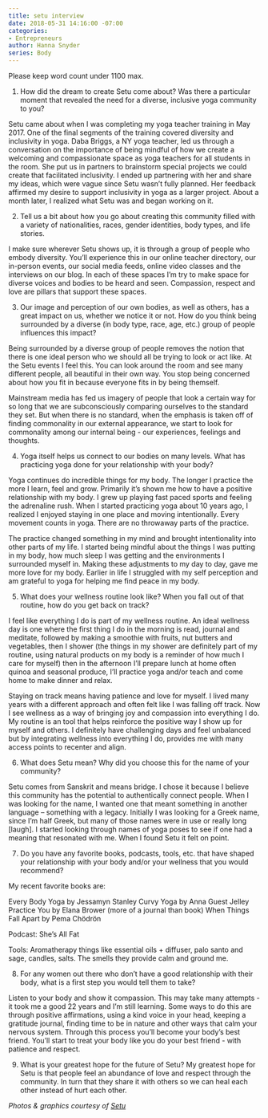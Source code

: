 ```yaml
---
title: setu interview
date: 2018-05-31 14:16:00 -07:00
categories:
- Entrepreneurs
author: Hanna Snyder
series: Body
---
```


Please keep word count under 1100 max.

1. How did the dream to create Setu come about? Was there a particular moment that revealed the need for a diverse, inclusive yoga community to you?

Setu came about when I was completing my yoga teacher training in May 2017. One of the final segments of the training covered diversity and inclusivity in yoga. Daba Briggs, a NY yoga teacher, led us through a conversation on the importance of being mindful of how we create a welcoming and compassionate space as yoga teachers for all students in the room. She put us in partners to brainstorm special projects we could create that facilitated inclusivity. I ended up partnering with her and share my ideas, which were vague since Setu wasn’t fully planned. Her feedback affirmed my desire to support inclusivity in yoga as a larger project. About a month later, I realized what Setu was and began working on it.


2. Tell us a bit about how you go about creating this community filled with a variety of nationalities, races, gender identities, body types, and life stories.

I make sure wherever Setu shows up, it is through a group of people who embody diversity. You’ll experience this in our online teacher directory, our in-person events, our social media feeds, online video classes and the interviews on our blog. In each of these spaces I’m try to make space for diverse voices and bodies to be heard and seen. Compassion, respect and love are pillars that support these spaces. 

3. Our image and perception of our own bodies, as well as others, has a great impact on us, whether we notice it or not. How do you think being surrounded by a diverse (in body type, race, age, etc.) group of people influences this impact?

Being surrounded by a diverse group of people removes the notion that there is one ideal person who we should all be trying to look or act like. At the Setu events I feel this. You can look around the room and see many different people, all beautiful in their own way. You stop being concerned about how you fit in because everyone fits in by being themself. 

Mainstream media has fed us imagery of people that look a certain way for so long that we are subconsciously comparing ourselves to the standard they set. But when there is no standard, when the emphasis is taken off of finding commonality in our external appearance, we start to look for commonality among our internal being - our experiences, feelings and thoughts.


4. Yoga itself helps us connect to our bodies on many levels. What has practicing yoga done for your relationship with your body?

Yoga continues do incredible things for my body. The longer I practice the more I learn, feel and grow. Primarily it’s shown me how to have a positive relationship with my body. I grew up playing fast paced sports and feeling the adrenaline rush. When I started practicing yoga about 10 years ago, I realized I enjoyed staying in one place and moving intentionally. Every movement counts in yoga. There are no throwaway parts of the practice. 

The practice changed something in my mind and brought intentionality into other parts of my life. I started being mindful about the things I was putting in my body, how much sleep I was getting and the environments I surrounded myself in. Making these adjustments to my day to day, gave me more love for my body. Earlier in life I struggled with my self perception and am grateful to yoga for helping me find peace in my body.

5. What does your wellness routine look like? When you fall out of that routine, how do you get back on track?

I feel like everything I do is part of my wellness routine. An ideal wellness day is one where the first thing I do in the morning is read, journal and meditate, followed by making a smoothie with fruits, nut butters and vegetables, then I shower (the things in my shower are definitely part of my routine, using natural products on my body is a reminder of how much I care for myself) then in the afternoon I’ll prepare lunch at home often quinoa and seasonal produce, I’ll practice yoga and/or teach and come home to make dinner and relax. 

Staying on track means having patience and love for myself. I lived many years with a different approach and often felt like I was falling off track. Now I see wellness as a way of bringing joy and compassion into everything I do. My routine is an tool that helps reinforce the positive way I show up for myself and others. I definitely have challenging days and feel unbalanced but by integrating wellness into everything I do, provides me with many access points to recenter and align.

6. What does Setu mean? Why did you choose this for the name of your community?

Setu comes from Sanskrit and means bridge. I chose it because I believe this community has the potential to authentically connect people. When I was looking for the name, I wanted one that meant something in another language – something with a legacy. Initially I was looking for a Greek name, since I’m half Greek, but many of those names were in use or really long [laugh]. I started looking through names of yoga poses to see if one had a meaning that resonated with me. When I found Setu it felt on point.

7. Do you have any favorite books, podcasts, tools, etc. that have shaped your relationship with your body and/or your wellness that you would recommend?

My recent favorite books are:

Every Body Yoga by Jessamyn Stanley
Curvy Yoga by Anna Guest Jelley
Practice You by Elana Brower (more of a journal than book)
When Things Fall Apart by Pema Chödrön


Podcast: She’s All Fat 

Tools: Aromatherapy things like essential oils + diffuser, palo santo and sage, candles, salts. The smells they provide calm and ground me.


8. For any women out there who don’t have a good relationship with their body, what is a first step you would tell them to take?

Listen to your body and show it compassion. This may take many attempts - it took me a good 22 years and I’m still learning. Some ways to do this are through positive affirmations, using a kind voice in your head, keeping a gratitude journal, finding time to be in nature and other ways that calm your nervous system. Through this process you’ll become your body’s best friend. You’ll start to treat your body like you do your best friend - with patience and respect. 

9. What is your greatest hope for the future of Setu?
My greatest hope for Setu is that people feel an abundance of love and respect through the community. In turn that they share it with others so we can heal each other instead of hurt each other. 
 
_Photos & graphics courtesy of [Setu](https://setu.yoga/)_